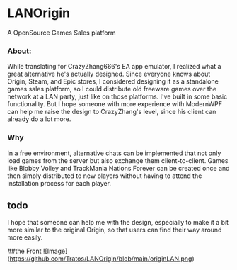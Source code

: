 # LANOrigin
 A OpenSource Games Sales platform 

### About:
While translating for CrazyZhang666's EA app emulator, I realized what a great alternative he's actually designed. Since everyone knows about Origin, Steam, and Epic stores, I considered designing it as a standalone games sales platform, so I could distribute old freeware games over the network at a LAN party, just like on those platforms. I've built in some basic functionality. But I hope someone with more experience with ModernWPF can help me raise the design to CrazyZhang's level, since his client can already do a lot more.


### Why 
In a free environment, alternative chats can be implemented that not only load games from the server but also exchange them client-to-client. Games like Blobby Volley and TrackMania Nations Forever can be created once and then simply distributed to new players without having to attend the installation process for each player.

## todo
I hope that someone can help me with the design, especially to make it a bit more similar to the original Origin, so that users can find their way around more easily.


##the Front
![Image] (https://github.com/Tratos/LANOrigin/blob/main/originLAN.png)
